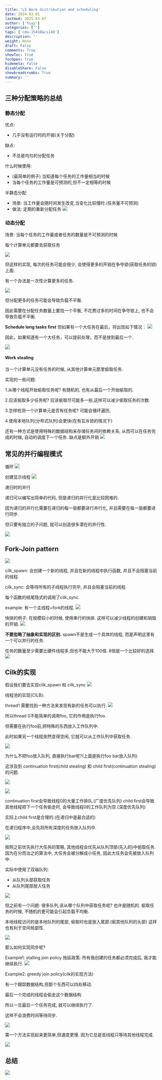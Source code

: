 ```yaml
---
title: 'L5 Work distribution and scheduling'
date: 2024-03-01
lastmod: 2025-03-07
author: ['Ysyy']
categories: ['']
tags: ['cmu-15418&cs149']
description: ''
weight: None
draft: False
comments: True
showToc: True
TocOpen: True
hidemeta: False
disableShare: False
showbreadcrumbs: True
summary: ''
---
```

## 三种分配策略的总结

### 静态分配

优点:

- 几乎没有运行时的开销(关于分配)

缺点:

- 不总是均匀的分配任务

什么时候使用:

- (最简单的例子) 当知道每个任务的工作量相当的时候
- 当每个任务的工作量是可预测的,但不一定相等的时候

半静态分配

- 场景: 当工作量会随时间发生改变,当变化比较慢时.(任务量不可预测)
- 做法: 定期的重新分配任务
![](img/2023-10-15-17-17-21.png)

### 动态分配

场景: 当每个任务的工作量或者任务的数量是不可预测的时候

每个计算单元都要去获取任务

![](img/2023-10-15-17-25-21.png)

但这样的实现, 每次的任务可能会很少,
会使得更多的开销在争夺锁(获取任务的锁)上面.

有一个办法是一次性计算更多的任务.

![](img/2023-10-15-17-26-57.png)

但分配更多的任务可能会导致负载不平衡.

因此需要在分配任务数量上要找一个平衡, 不花费过多的时间在争夺锁上, 也不会导致负载不平衡.

**Schedule long tasks first**
但如果有一个大任务在最后，将出现如下情况：
![](img/2023-10-16-08-53-07.png)

因此，如果知道有一个大任务，可以提前处理，而不是放到最后一个.

![](img/2023-10-16-08-56-01.png)

#### Work stealing

当一个计算单元没有任务的时候, 从其他计算单元那里偷取任务.

实现的一些问题:

1.从哪个线程开始偷取任务呢?
有随机的, 也有从最后一个开始偷取的.

2.应该偷取多少任务呢?
应该偷取尽可能多一些,这样可以减少偷取任务的次数.

3.怎样检测一个计算单元是否有任务呢?
可能会循环遍历,

4.使用本地队列(分布式队列)会更快(在有互斥锁的情况下)

还有一种方式是使用特殊的数据结构来存储任务间的依赖关系, 从而可以在任务完成的时候, 自动的调度下一个任务.
缺点是额外开销
![](img/2023-10-16-09-32-31.png)

## 常见的并行编程模式

循环
![](img/2023-10-16-09-42-32.png)

创建显示线程
![](img/2023-10-16-09-43-32.png)

递归时的并行

递归可以编写出简单的代码, 但是递归的并行化是比较困难的.

因为递归的并行化需要在递归的每一层都要进行并行化, 并且需要在每一层都要进行同步.

但只要有独立的子问题, 就可以创造很多潜在的并行性.

![](img/2023-10-16-09-45-15.png)

## Fork-Join pattern

![](img/2023-10-16-09-47-18.png)

cilk_spawn: 会创建一个新的线程, 并且在新的线程中执行函数, 并且不会阻塞当前的线程.

cilk_sync: 会等待所有的子线程执行完毕, 并且会阻塞当前的线程.

每个函数的结尾隐式的调用了cilk_sync.

example:
有一个主线程+fork的线程.
![](img/2023-10-16-09-49-40.png)

快排的例子:
在规模较小的时候, 使用串行的快排. 这样可以减少线程的创建和销毁的开销.
![](img/2023-10-16-09-53-13.png)

**不要忽略了抽象和实现的区别.**
spawn不是生成一个具体的线程, 而是声明这里有一个可以并行的任务.

任务的数量至少需要比硬件线程多,但也不能大于100倍.
8倍是一个比较好的选择.
![](img/2023-10-16-10-01-49.png)

## Cilk的实现

假设我们要去实现clik_spawn 和 cilk_sync
![](img/2023-10-16-10-04-28.png)

线程池的实现(CILB):

thread1 需要找到一种方法来发现有新的任务可以执行.
![](img/2023-10-16-10-15-52.png)

所以thread 0不能简单的调用foo, 它的作用是执行foo.

但需要在执行foo前,把特殊的东西放入工作队列中.

此时如果另一个线程突然变得空闲, 它就可以从工作队列中获取任务.

![](img/2023-10-16-10-26-10.png)

为什么不把foo放入队列, 直接执行bar呢?(上面是执行foo bar放入队列)

这涉及到 continuation first(child stealing) 和 child first(continuation stealing) 的问题.

![](img/2023-10-16-10-34-20.png)

![](img/2023-10-16-10-36-22.png)

continuation first会导致线程0的大量工作排队.(广度优先队列)
child first会导致其他线程把下一个任务偷走时, 会导致线程0的工作队列为空.(深度优先队列)

实际上child first是合理的.(在递归中是最合适的)

在递归程序中,会先将所有深度的任务放入队列中.

![](img/2023-10-16-10-48-23.png)

按照之前优先执行大任务的策略, 其他线程会优先从队列顶部(先入的)中偷取任务.
因为在分而治之的算法中, 大任务会被分解成小任务, 因此大任务会先被放入队列中.

实际中使用了双端队列:

- 从队列头部获取任务
- 从队列尾部放入任务

![](img/2023-10-16-10-52-42.png)

但之前有一个问题: 很多队列,该从哪个队列中获取任务呢?
也许是随机的. 偷取任务的时候, 不随机的更可能会引起负载不均衡.

本地线程访问的是本地队列的尾部, 偷取时也是放入尾部.(偷其他队列的头部)
这样也有利于空间局部性.

![](img/2023-10-16-10-58-04.png)

那么如何实现同步呢?

Example1: stalling join policy
拖延政策: 所有我创建的任务都必须完成后, 我才能继续执行.
![](img/2023-10-16-11-01-00.png)

Example2: greedy join policy(cilk的实现方法)

有一个跟踪数据结构,但那个东西可以四处移动.

最后一个完成的线程会偷走这个数据结构

所以一旦最后一个任务完成, 就可以继续执行了.

这样不会浪费时间等待同步.

![](img/2023-10-16-11-04-26.png)

第一个方法实现起来更简单,但速度更慢.
因为它总是首线程只等待其他线程完成.

![](img/2023-10-16-11-09-58.png)

## 总结

![](img/2023-10-16-11-10-26.png)